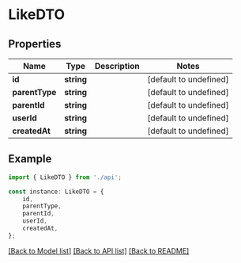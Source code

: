 # LikeDTO


## Properties

Name | Type | Description | Notes
------------ | ------------- | ------------- | -------------
**id** | **string** |  | [default to undefined]
**parentType** | **string** |  | [default to undefined]
**parentId** | **string** |  | [default to undefined]
**userId** | **string** |  | [default to undefined]
**createdAt** | **string** |  | [default to undefined]

## Example

```typescript
import { LikeDTO } from './api';

const instance: LikeDTO = {
    id,
    parentType,
    parentId,
    userId,
    createdAt,
};
```

[[Back to Model list]](../README.md#documentation-for-models) [[Back to API list]](../README.md#documentation-for-api-endpoints) [[Back to README]](../README.md)
